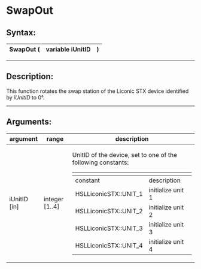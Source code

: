 # SwapOut

## Syntax:

&#x20;

| SwapOut ( | variable iUnitID | ) |
| --------- | ---------------- | - |

&#x20;

***

## Description:

&#x20;

This function rotates the swap station of the Liconic STX device identified by _iUnitID_ to 0°.&#x20;

&#x20;

***

## Arguments:

&#x20;

| argument      | range           | description                                                                                                                                                                                                                                                                                                                                                                                                                                                                              |
| ------------- | --------------- | ---------------------------------------------------------------------------------------------------------------------------------------------------------------------------------------------------------------------------------------------------------------------------------------------------------------------------------------------------------------------------------------------------------------------------------------------------------------------------------------- |
| iUnitID \[in] | integer \[1..4] | <p>UnitID of the device, set to one of the following constants:</p><p> </p><table data-header-hidden><thead><tr><th></th><th></th></tr></thead><tbody><tr><td>constant</td><td>description</td></tr><tr><td>HSLLiconicSTX::UNIT_1</td><td>initialize unit 1</td></tr><tr><td>HSLLiconicSTX::UNIT_2</td><td>initialize unit 2</td></tr><tr><td>HSLLiconicSTX::UNIT_3</td><td>initialize unit 3</td></tr><tr><td>HSLLiconicSTX::UNIT_4</td><td>initialize unit 4</td></tr></tbody></table> |

&#x20;
